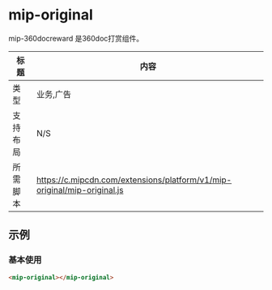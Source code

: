 # mip-original

mip-360docreward 是360doc打赏组件。

标题|内容
----|----
类型|业务,广告
支持布局|N/S
所需脚本|https://c.mipcdn.com/extensions/platform/v1/mip-original/mip-original.js

## 示例



### 基本使用
```html
<mip-original></mip-original>
```
